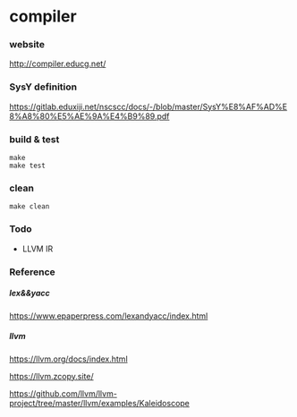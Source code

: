 # compiler

### website
http://compiler.educg.net/

### SysY definition
https://gitlab.eduxiji.net/nscscc/docs/-/blob/master/SysY%E8%AF%AD%E8%A8%80%E5%AE%9A%E4%B9%89.pdf


### build & test
```
make
make test
```

### clean
```
make clean
```

### Todo

- LLVM IR


### Reference

##### lex&&yacc
https://www.epaperpress.com/lexandyacc/index.html

##### llvm
https://llvm.org/docs/index.html

https://llvm.zcopy.site/

https://github.com/llvm/llvm-project/tree/master/llvm/examples/Kaleidoscope



